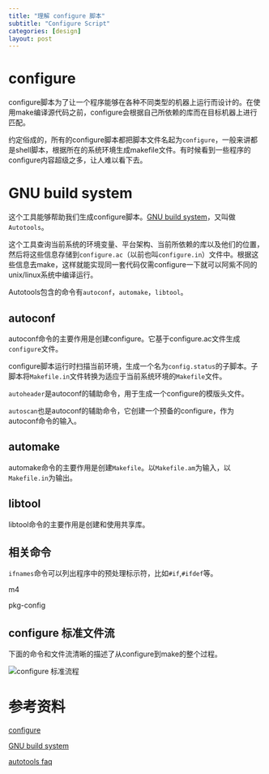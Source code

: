 ```yaml
---
title: "理解 configure 脚本"
subtitle: "Configure Script"
categories: [design]
layout: post
---
```

# configure

configure脚本为了让一个程序能够在各种不同类型的机器上运行而设计的。在使用make编译源代码之前，configure会根据自己所依赖的库而在目标机器上进行匹配。

约定俗成的，所有的configure脚本都把脚本文件名起为`configure`，一般来讲都是shell脚本，根据所在的系统环境生成makefile文件。有时候看到一些程序的configure内容超级之多，让人难以看下去。


# GNU build system 

这个工具能够帮助我们生成configure脚本。[GNU build system](https://www.gnu.org/software/automake/faq/autotools-faq.html)，又叫做`Autotools`。

这个工具查询当前系统的环境变量、平台架构、当前所依赖的库以及他们的位置，然后将这些信息存储到`configure.ac`（以前也叫`configure.in`）文件中。根据这些信息去make，这样就能实现同一套代码仅需configure一下就可以阿紫不同的unix/linux系统中编译运行。

Autotools包含的命令有`autoconf`，`automake`，`libtool`。


## autoconf

autoconf命令的主要作用是创建configure。它基于configure.ac文件生成`configure`文件。

configure脚本运行时扫描当前环境，生成一个名为`config.status`的子脚本。子脚本将`Makefile.in`文件转换为适应于当前系统环境的`Makefile`文件。

`autoheader`是autoconf的辅助命令，用于生成一个configure的模版头文件。

`autoscan`也是autoconf的辅助命令，它创建一个预备的configure，作为autoconf命令的输入。


## automake

automake命令的主要作用是创建`Makefile`。以`Makefile.am`为输入，以`Makefile.in`为输出。


## libtool

libtool命令的主要作用是创建和使用共享库。



## 相关命令

`ifnames`命令可以列出程序中的预处理标示符，比如`#if`,`#ifdef`等。

m4

pkg-config




## configure 标准文件流
下面的命令和文件流清晰的描述了从configure到make的整个过程。

![configure 标准流程](https://upload.wikimedia.org/wikipedia/commons/thumb/8/84/Autoconf-automake-process.svg/400px-Autoconf-automake-process.svg.png)

# 参考资料
[configure](https://en.wikipedia.org/wiki/Configure_script)

[GNU build system](https://en.wikipedia.org/wiki/GNU_build_system)

[autotools faq](https://www.gnu.org/software/automake/faq/autotools-faq.html)


<!--
这里是注释区


{% highlight python %}
print "hello, Lucky!"
{% endhighlight %}

![My image]({{ site.baseurl }}/images/emule.png)

My Github is [here][mygithub].

[mygithub]: https://github.com/lucky521


-->